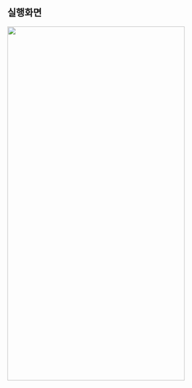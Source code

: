 ## 실행화면

<img src="https://user-images.githubusercontent.com/62470991/179791525-6ed7851f-5e0d-46eb-bc97-2b7e4e8f8054.png" width="400" height="800"/>